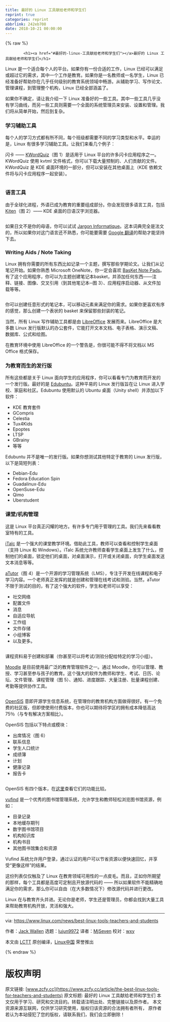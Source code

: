 ```yaml
---
title: 最好的 Linux 工具献给老师和学生们
reprint: true
categories: reprint
abbrlink: 242eb708
date: 2018-10-21 00:00:00
---
```


{% raw %}

            <h1><a href="#最好的-linux-工具献给老师和学生们"></a>最好的 Linux 工具献给老师和学生们</h1>
<p>Linux 是一个适合每个人的平台。如果你有一份合适的工作，Linux 已经可以满足或超过它的需求，其中一个工作是教育。如果你是一名教师或一名学生，Linux 已经准备好帮助你在几乎任何级别的教育系统领域中畅游。从辅助学习、写作论文、管理课程，到管理整个机构，Linux 已经全部涵盖了。</p>
<p>如果你不确定，请让我介绍一下 Linux 准备好的一些工具。其中一些工具几乎没有学习曲线，而另一些工具则需要一个全面的系统管理员来安装、设置和管理。我们将从简单开始，然后到复杂。</p>
<h3><a href="#学习辅助工具"></a>学习辅助工具</h3>
<p>每个人的学习方式都有所不同，每个班级都需要不同的学习类型和水平。幸运的是，Linux 有很多学习辅助工具。让我们来看几个例子：</p>
<p>闪卡 —— <a href="https://edu.kde.org/kwordquiz/">KWordQuiz</a>（图 1）是适用于 Linux 平台的许多闪卡应用程序之一。KWordQuiz 使用 kvtml 文件格式，你可以下载大量预制的、人们贡献的文件。 KWordQuiz 是 KDE 桌面环境的一部分，但可以安装在其他桌面上（KDE 依赖文件将与闪卡应用程序一起安装）。</p>
<p><a href="https://camo.githubusercontent.com/2e4206e5a7a562a5afd614bab027d6487cb9c2c4/68747470733a2f2f6c636f6d2e7374617469632e6c696e7578666f756e642e6f72672f696d616765732f73746f726965732f34313337332f6b776f72647175697a2d736d2e706e67"><img src="https://p0.ssl.qhimg.com/t01c9a5cad75c5e57b6.png" alt=""></a></p>
<h3><a href="#语言工具"></a>语言工具</h3>
<p>由于全球化进程，外语已成为教育的重要组成部分。你会发现很多语言工具，包括 <a href="https://edu.kde.org/kiten/">Kiten</a>（图 2）—— KDE 桌面的日语汉字浏览器。</p>
<p><a href="https://camo.githubusercontent.com/9ef835f810499b31b241ff626953fb948ca37bec/68747470733a2f2f6c636f6d2e7374617469632e6c696e7578666f756e642e6f72672f696d616765732f73746f726965732f34313337332f6b6974656e2e6a7067"><img src="https://p0.ssl.qhimg.com/t01cc5703e49311ed42.jpg" alt=""></a></p>
<p>如果日文不是你的母语，你可以试试 <a href="http://jargon.asher256.com/index.php">Jargon Informatique</a>。这本词典完全是法文的，所以如果你对这门语言还不熟悉，你可能要需要 <a href="https://translate.google.com/">Google 翻译</a>的帮助才能坚持下去。</p>
<h3><a href="#writing-aids--note-taking"></a>Writing Aids / Note Taking</h3>
<p>Linux 拥有你需要的所有东西比如记录一个主题，撰写那些学期论文。让我们从记笔记开始。如果你熟悉 Microsoft OneNote，你一定会喜欢 <a href="http://basket.kde.org/">BasKet Note Pads</a>。有了这个应用程序，你可以为主题创建笔记本basket，并添加任何东西——注释、链接、图像、交叉引用（到其他笔记本─图 3）、应用程序启动器、从文件加载等等。</p>
<p><a href="https://camo.githubusercontent.com/7467047492980d304bfca935e7bdb63bf10e1957/68747470733a2f2f6c636f6d2e7374617469632e6c696e7578666f756e642e6f72672f696d616765732f73746f726965732f34313337332f6261736b65742e6a7067"><img src="https://p0.ssl.qhimg.com/t01108cbc7eb757d3a9.jpg" alt=""></a></p>
<p>你可以创建任意形式的笔记本，可以移动元素来满足你的需求。如果你更喜欢有序的感觉，那么创建一个表状的 basket 来保留那些封装的笔记。</p>
<p>当然，所有 Linux 写作辅助工具都是由 <a href="http://www.libreoffice.com">LibreOffice</a> 发展而来。LibreOffice 是大多数 Linux 发行版默认的办公套件，它能打开文本文档、电子表格、演示文稿、数据库、公式和绘图。</p>
<p>在教育环境中使用 LibreOffice 的一个警告是，你很可能不得不将文档以 MS Office 格式保存。</p>
<h3><a href="#为教育而生的发行版"></a>为教育而生的发行版</h3>
<p>所有这些都是关于 Linux 面向学生的应用程序，你可以看看专门为教育而开发的一个发行版。最好的是 <a href="http://www.edubuntu.org/">Edubuntu</a>。这种平易的 Linux 发行版旨在让 Linux 进入学校、家庭和社区。Edubuntu 使用默认的 Ubuntu 桌面（Unity shell）并添加以下软件：</p>
<ul>
<li>KDE 教育套件</li>
<li>GCompris</li>
<li>Celestia</li>
<li>Tux4Kids</li>
<li>Epoptes</li>
<li>LTSP</li>
<li>GBrainy</li>
<li>等等</li>
</ul>
<p>Edubuntu 并不是唯一的发行版。如果你想测试其他特定于教育的 Linux 发行版，以下是简短列表：</p>
<ul>
<li>Debian-Edu</li>
<li>Fedora Education Spin</li>
<li>Guadalinux-Edu</li>
<li>OpenSuse-Edu</li>
<li>Qimo</li>
<li>Uberstudent</li>
</ul>
<h3><a href="#课堂机构管理"></a>课堂/机构管理</h3>
<p>这是 Linux 平台真正闪耀的地方。有许多专门用于管理的工具。我们先来看看教室特有的工具。</p>
<p><a href="http://italc.sourceforge.net/">iTalc</a> 是一个强大的课堂教学环境。借助此工具，教师可以查看和控制学生桌面（支持 Linux 和 Windows）。iTalc 系统允许教师查看学生桌面上发生了什么，控制他们的桌面，锁定他们的桌面，对桌面演示，打开或关闭桌面，向学生桌面发送文本消息等等。</p>
<p><a href="http://www.atutor.ca/">aTutor</a>（图 4）是一个开源的学习管理系统（LMS），专注于开发在线课程和电子学习内容。一个老师真正发挥的就是创建和管理在线考试和测验。当然，aTutor 不限于测试的目的，有了这个强大的软件，学生和老师可以享受：</p>
<ul>
<li>社交网络</li>
<li>配置文件</li>
<li>消息</li>
<li>自适应导航</li>
<li>工作组</li>
<li>文件存储</li>
<li>小组博客</li>
<li>以及更多。</li>
</ul>
<p><a href="https://camo.githubusercontent.com/c623fe3b9c25501eb3d1b0bcf83758355c682499/68747470733a2f2f6c636f6d2e7374617469632e6c696e7578666f756e642e6f72672f696d616765732f73746f726965732f34313337332f617475746f722e706e67"><img src="https://p0.ssl.qhimg.com/t0103733088b936f7e2.png" alt=""></a></p>
<p>课程资料易于创建和部署（你甚至可以将考试/测验分配给特定的学习小组）。</p>
<p><a href="https://moodle.org/">Moodle</a> 是目前使用最广泛的教育管理软件之一。通过 Moodle，你可以管理、教授、学习甚至参与孩子的教育。这个强大的软件为教师和学生、考试、日历、论坛、文件管理、课程管理（图 5）、通知、进度跟踪、大量注册、批量课程创建、考勤等提供协作工具。</p>
<p><a href="https://camo.githubusercontent.com/4131c103a9f500da4b4f86d3d8185cba2c28f309/68747470733a2f2f6c636f6d2e7374617469632e6c696e7578666f756e642e6f72672f696d616765732f73746f726965732f34313337332f6d6f6f646c652e706e67"><img src="https://p0.ssl.qhimg.com/t010d76a9911edff591.png" alt=""></a></p>
<p><a href="http://www.opensis.com/">OpenSIS</a> 意即开源学生信息系统，在管理你的教育机构方面做得很好。有一个免费的社区版，但即使使用付费版本，你也可以期待将学区的拥有成本降低高达 75％（与专有解决方案相比）。</p>
<p>OpenSIS 包括以下特点或模块：</p>
<ul>
<li>出席情况（图 6）</li>
<li>联系信息</li>
<li>学生人口统计</li>
<li>成绩簿</li>
<li>计划</li>
<li>健康记录</li>
<li>报告卡</li>
</ul>
<p><a href="https://camo.githubusercontent.com/18e68f94266f533aa13a2af676ec2060faed09e0/68747470733a2f2f6c636f6d2e7374617469632e6c696e7578666f756e642e6f72672f696d616765732f73746f726965732f34313337332f6f70656e7369732e706e67"><img src="https://p0.ssl.qhimg.com/t014dc4754d76bd7b8d.png" alt=""></a></p>
<p>OpenSIS 有四个版本，在<a href="http://www.opensis.com/compare_edition.php">这里</a>查看它们的功能比较。</p>
<p><a href="http://vufind-org.github.io/vufind/">vufind</a> 是一个优秀的图书馆管理系统，允许学生和教师轻松浏览图书馆资源，例如：</p>
<ul>
<li>目录记录</li>
<li>本地缓存期刊</li>
<li>数字图书馆项目</li>
<li>机构知识库</li>
<li>机构书目</li>
<li>其他图书馆集合和资源</li>
</ul>
<p>Vufind 系统允许用户登录，通过认证的用户可以节省资源以便快速回忆，并享受“更像这样”的结果。</p>
<p>这份列表仅仅触及了 Linux 在教育领域可用性的一点皮毛。而且，正如你所期望的那样，每个工具都是高度可定制且开放源代码的 —— 所以如果软件不能精确地满足你的需求，那么你可以自由（在大多数情况下）修改源代码并进行更改。</p>
<p>Linux 在与教育齐头并进。无论你是老师，学生还是管理员，你都会找到大量工具来帮助教育机构开放，灵活和强大。</p>
<hr>
<p>via: <a href="https://www.linux.com/news/best-linux-tools-teachers-and-students">https://www.linux.com/news/best-linux-tools-teachers-and-students</a></p>
<p>作者：<a href="https://www.linux.com/users/jlwallen">Jack Wallen</a> 选题：<a href="https://github.com/lujun9972">lujun9972</a> 译者：<a href="https://github.com/MjSeven">MjSeven</a> 校对：<a href="https://github.com/wxy">wxy</a></p>
<p>本文由 <a href="https://github.com/LCTT/TranslateProject">LCTT</a> 原创编译，<a href="https://linux.cn/">Linux中国</a> 荣誉推出</p>

          
{% endraw %}

# 版权声明
原文链接: [www.zcfy.cc](https://www.zcfy.cc/article/the-best-linux-tools-for-teachers-and-students)
原文标题: 最好的 Linux 工具献给老师和学生们
本文仅用于学习、研究和交流目的。转载请注明出处、完整链接以及原作者。
本文资源来源互联网，仅供学习研究使用，版权归该资源的合法拥有者所有，
原作者若认为本站侵犯了您的版权，请联系我们，我们会立即删除！
